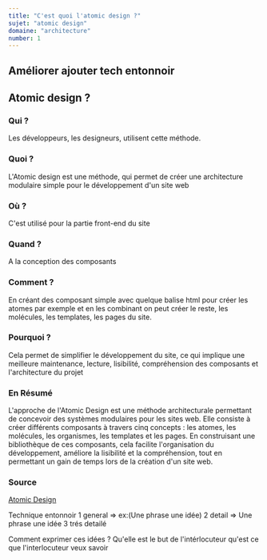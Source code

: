 ```yaml
---
title: "C'est quoi l'atomic design ?"
sujet: "atomic design"
domaine: "architecture"
number: 1
---
```

## Améliorer ajouter tech entonnoir
## Atomic design ?

### Qui ?

 Les développeurs, les designeurs, utilisent cette méthode.

### Quoi ?

 L'Atomic design est une méthode, qui permet de créer une architecture modulaire simple pour le développement d'un site web

### Où ?

 C'est utilisé pour la partie front-end du site

### Quand ?

 A la conception des composants

### Comment ?

 En créant des composant simple avec quelque balise html pour créer les atomes par exemple et en les combinant on peut créer le reste, les molécules, les templates, les pages du site.

### Pourquoi ?

 Cela permet de simplifier le développement du site, ce qui implique une meilleure maintenance, lecture, lisibilité, compréhension des composants et l'architecture du projet

### En Résumé

 L'approche de l'Atomic Design est une méthode architecturale permettant de concevoir des systèmes modulaires pour les sites web. Elle consiste à créer différents composants à travers cinq concepts : les atomes, les molécules, les organismes, les templates et les pages. En construisant une bibliothèque de ces composants, cela facilite l'organisation du développement, améliore la lisibilité et la compréhension, tout en permettant un gain de temps lors de la création d'un site web.

### Source

 [Atomic Design](https://www.usabilis.com/atomic-design/)

Technique entonnoir
1 general => ex:(Une phrase une idée)
2 detail => Une phrase une idée
3 trés detailé

Comment exprimer ces idées ?
Qu'elle est le but de l'intérlocuteur
qu'est ce que l'interlocuteur veux savoir
